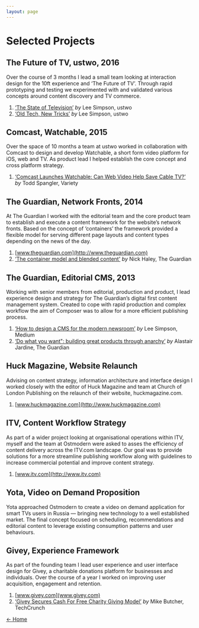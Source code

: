 ```yaml
---
layout: page
---
```


# Selected Projects

<div class='project' markdown="1">

## The Future of TV, ustwo, 2016

Over the course of 3 months I lead a small team looking at interaction design for the 10ft experience and ‘The Future of TV’. Through rapid prototyping and testing we experimented with and validated various concepts around content discovery and TV commerce.

1. [‘The State of Television’](http://ustwo.com/blog/the-future-of-tv-episode-i-the-state-of-television) _by_ Lee Simpson, ustwo
2. [‘Old Tech, New Tricks’](http://ustwo.com/blog/the-future-of-tv-episode-ii-old-tech-new-tricks) _by_ Lee Simpson, ustwo

</div>

<div class='project' markdown="1">

## Comcast, Watchable, 2015

Over the space of 10 months a team at ustwo worked in collaboration with Comcast to design and develop Watchable, a short form video platform for iOS, web and TV. As product lead I helped establish the core concept and cross platform strategy.

1. [‘Comcast Launches Watchable: Can Web Video Help Save Cable TV?’](http://variety.com/2015/digital/news/comcast-watchable-launch-1201604855/) _by_ Todd Spangler, Variety  

</div>

<div class='project' markdown="1">

## The Guardian, Network Fronts, 2014

At The Guardian I worked with the editorial team and the core product team to establish and execute a content framework for the website’s network fronts. Based on the concept of ‘containers’ the framework provided a flexible model for serving different page layouts and content types depending on the news of the day.


1. [www.theguardian.com](http://www.theguardian.com)
2. [‘The container model and blended content'](http://next.theguardian.com/blog/container-model-blended-content/) _by_ Nick Haley, The Guardian

</div>

<div class='project' markdown="1">

## The Guardian, Editorial CMS, 2013

Working with senior members from editorial, production and product, I lead experience design and strategy for The Guardian’s digital first content management system. Created to cope with rapid production and complex workflow the aim of Composer was to allow for a more efficient publishing process.


1. [‘How to design a CMS for the modern newsroom’](https://medium.com/@itsleesimpson/how-to-design-a-cms-for-the-modern-newsroom-f11a53f8539f#.ygfb1ylzg) _by_ Lee Simpson, Medium
2. [‘Do what you want": building great products through anarchy’](https://www.theguardian.com/info/developer-blog/2015/feb/09/do-what-you-want-building-great-products-through-anarchy) _by_ Alastair Jardine, The Guardian

</div>

<div class='project' markdown="1">

## Huck Magazine, Website Relaunch

Advising on content strategy, information architecture and interface design I worked closely with the editor of Huck Magazine and team at Church of London Publishing on the relaunch of their website, huckmagazine.com.


1. [www.huckmagazine.com](http://www.huckmagazine.com)

</div>

<div class='project' markdown="1">

## ITV, Content Workflow Strategy

As part of a wider project looking at organisational operations within ITV, myself and the team at Ostmodern were asked to asses the efficiency of content delivery across the ITV.com landscape.  Our goal was to provide solutions for a more streamline publishing workflow along with guidelines to increase commercial potential and improve content strategy.


1. [www.itv.com](http://www.itv.com)

</div>

<div class='project' markdown="1">

## Yota, Video on Demand Proposition

Yota approached Ostmodern to create a video on demand application for smart TVs users in Russia — bringing new technology to a well established market. The final concept focused on scheduling, recommendations and editorial content to leverage existing consumption patterns and user behaviours.

</div>

<div class='project' markdown="1">

## Givey, Experience Framework

As part of the founding team I lead user experience and user interface design for Givey, a charitable donations platform for businesses and individuals. Over the course of a year I worked on improving user acquisition, engagement and retention.


1. [www.givey.com](www.givey.com)
2. [‘Givey Secures Cash For Free Charity Giving Model’](http://techcrunch.com/2014/07/16/givey-secures-cash-for-free-charity-giving-model-to-compete-with-justgiving/) _by_ Mike Butcher, TechCrunch

</div>

[← Home](/)
